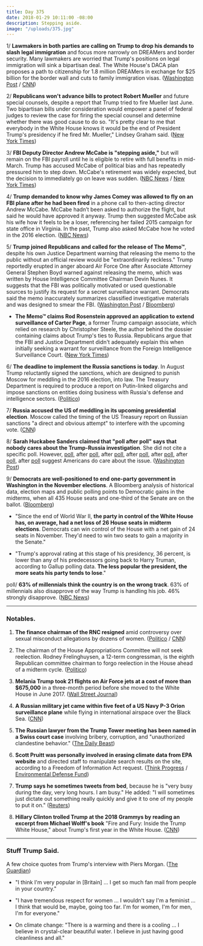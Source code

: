 ```yaml
---
title: Day 375
date: 2018-01-29 10:11:00 -08:00
description: Stepping aside.
image: "/uploads/375.jpg"
---
```


1/ **Lawmakers in both parties are calling on Trump to drop his demands to slash legal immigration** and focus more narrowly on DREAMers and border security. Many lawmakers are worried that Trump's positions on legal immigration will sink a bipartisan deal. The White House's DACA plan proposes a path to citizenship for 1.8 million DREAMers in exchange for $25 billion for the border wall and cuts to family immigration visas. ([Washington Post](https://www.washingtonpost.com/politics/lawmakers-call-on-trump-to-drop-bid-for-legal-immigration-cuts/2018/01/28/2ad231b8-0458-11e8-8777-2a059f168dd2_story.html?utm_term=.385ddf7d5997) / [CNN](https://www.cnn.com/2018/01/29/politics/daca-deal-reality/index.html))

2/ **Republicans won't advance bills to protect Robert Mueller** and future special counsels, despite a report that Trump tried to fire Mueller last June. Two bipartisan bills under consideration would empower a panel of federal judges to review the case for firing the special counsel and determine whether there was good cause to do so. "It's pretty clear to me that everybody in the White House knows it would be the end of President Trump's presidency if he fired Mr. Mueller," Lindsey Graham said. ([New York Times](https://www.nytimes.com/2018/01/28/us/politics/republicans-mueller-special-counsel-legislation.html))

3/ **FBI Deputy Director Andrew McCabe is "stepping aside,"** but will remain on the FBI payroll until he is eligible to retire with full benefits in mid-March. Trump has accused McCabe of political bias and has repeatedly pressured him to step down. McCabe's retirement was widely expected, but the decision to immediately go on leave was sudden. ([NBC News](https://www.nbcnews.com/politics/politics-news/fbi-deputy-director-andrew-mccabe-stepping-down-n842176) / [New York Times](https://www.nytimes.com/2018/01/29/us/politics/andrew-mccabe-fbi.html))

4/ **Trump demanded to know why James Comey was allowed to fly on an FBI plane after he had been fired** in a phone call to then-acting director Andrew McCabe. McCabe hadn’t been asked to authorize the flight, but said he would have approved it anyway. Trump then suggested McCabe ask his wife how it feels to be a loser, referencing her failed 2015 campaign for state office in Virginia. In the past, Trump also asked McCabe how he voted in the 2016 election. ([NBC News](https://www.nbcnews.com/politics/donald-trump/trump-s-gripes-against-mccabe-included-wife-s-politics-comey-n842161))

5/ **Trump joined Republicans and called for the release of The Memo™**, despite his own Justice Department warning that releasing the memo to the public without an official review would be "extraordinarily reckless." Trump reportedly erupted in anger aboard Air Force One after Associate Attorney General Stephen Boyd warned against releasing the memo, which was written by House Intelligence Committee Chairman Devin Nunes. It suggests that the FBI was politically motivated or used questionable sources to justify its request for a secret surveillance warrant. Democrats said the memo inaccurately summarizes classified investigative materials and was designed to smear the FBI. ([Washington Post](https://www.washingtonpost.com/politics/trump-sought-release-of-classified-russia-memo-putting-him-at-odds-with-justice-department/2018/01/27/a00f2a4c-02bb-11e8-9d31-d72cf78dbeee_story.html?utm_term=.4a48b5492a69) / [Bloomberg](https://www.bloomberg.com/news/articles/2018-01-29/on-flight-to-davos-trump-erupted-over-doj-role-in-russia-probe))

* **The Memo™ claims Rod Rosenstein approved an application to extend surveillance of Carter Page**, a former Trump campaign associate, which relied on research by Christopher Steele, the author behind the dossier containing claims about Trump's ties to Russia. Republicans argue that the FBI and Justice Department didn't adequately explain this when initially seeking a warrant for surveillance from the Foreign Intelligence Surveillance Court. ([New York Times](https://www.nytimes.com/2018/01/28/us/politics/rod-rosenstein-carter-page-secret-memo.html))

6/ **The deadline to implement the Russia sanctions is today**. In August Trump reluctantly signed the sanctions, which are designed to punish Moscow for meddling in the 2016 election, into law. The Treasury Department is required to produce a report on Putin-linked oligarchs and impose sanctions on entities doing business with Russia's defense and intelligence sectors. ([Politico](https://www.politico.com/story/2018/01/28/trump-russia-sanctions-deadline-373106))

7/ **Russia accused the US of meddling in its upcoming presidential election**. Moscow called the timing of the US Treasury report on Russian sanctions "a direct and obvious attempt" to interfere with the upcoming vote. ([CNN](https://www.cnn.com/2018/01/29/europe/russia-accuses-us-of-election-meddling-intl/index.html))

8/ **Sarah Huckabee Sanders claimed that "poll after poll" says that nobody cares about the Trump-Russia investigation**. She did not cite a specific poll. However, [poll](https://whatthefuckjusthappenedtoday.com/2017/04/26/Day-97/#poll-56-think-russia-tried-to-influe), after [poll](https://whatthefuckjusthappenedtoday.com/2017/10/31/day-285/#poll-49-of-voters-support-impeaching), after [poll](https://whatthefuckjusthappenedtoday.com/2017/03/06/Day-46/#poll-most-back-special-prosecutor-fo), after [poll](https://whatthefuckjusthappenedtoday.com/2017/12/22/day-337/#poll-28-of-americans-have-a-positive), after [poll](https://whatthefuckjusthappenedtoday.com/2017/11/02/day-287/#poll-49-of-americans-think-trump-lik), after [poll](https://whatthefuckjusthappenedtoday.com/2017/05/11/Day-112/#poll-54-think-trumps-abrupt-dismissa), after [poll](https://whatthefuckjusthappenedtoday.com/2017/06/07/Day-139/#poll-61-say-trump-fired-comey-to-pro) suggest Americans do care about the issue. ([Washington Post](https://www.washingtonpost.com/news/the-fix/wp/2018/01/29/polls-show-no-one-cares-about-the-russia-investigation-white-house-press-secretary-said-thats-not-true/))

9/ **Democrats are well-positioned to end one-party government in Washington in the November elections**. A Bloomberg analysis of historical data, election maps and public polling points to Democratic gains in the midterms, when all 435 House seats and one-third of the Senate are on the ballot. ([Bloomberg](https://www.bloomberg.com/graphics/2018-midterm-elections-preview/))

* "Since the end of World War II, **the party in control of the White House has, on average, had a net loss of 26 House seats in midterm elections**. Democrats can win control of the House with a net gain of 24 seats in November. They'd need to win two seats to gain a majority in the Senate."

* "Trump's approval rating at this stage of his presidency, 36 percent, is lower than any of his predecessors going back to Harry Truman, according to Gallup polling data. **The less popular the president, the more seats his party tends to lose**."

poll/ **63% of millennials think the country is on the wrong track**. 63% of millennials also disapprove of the way Trump is handling his job. 46% strongly disapprove. ([NBC News](https://www.nbcnews.com/politics/politics-news/poll-millennials-say-country-wrong-track-they-re-not-n841526))

---

### Notables.

1. **The finance chairman of the RNC resigned** amid controversy over sexual misconduct allegations by dozens of women. ([Politico](https://www.politico.com/story/2018/01/27/steve-wynn-resign-rnc-finance-chair-sexual-misconduct-accusations-373768) / [CNN](https://www.cnn.com/2018/01/27/politics/wynn-rnc-finance-chair-resigns/index.html))

2. The chairman of the House Appropriations Committee will not seek reelection. Rodney Frelinghuysen, a 12-term congressman, is the eighth Republican committee chairman to forgo reelection in the House ahead of a midterm cycle. ([Politico](https://www.politico.com/story/2018/01/29/frelinghuysen-wont-seek-reelection-374133))

3. **Melania Trump took 21 flights on Air Force jets at a cost of more than $675,000** in a three-month period before she moved to the White House in June 2017. ([Wall Street Journal](https://www.wsj.com/articles/melania-trumps-military-flights-before-her-move-to-washington-cost-more-than-675-000-1517221801))

4. **A Russian military jet came within five feet of a US Navy P-3 Orion surveillance plane** while flying in international airspace over the Black Sea. ([CNN](https://www.cnn.com/2018/01/29/politics/russia-jet-us-navy-black-sea/index.html))

5. **The Russian lawyer from the Trump Tower meeting has been named in a Swiss court case** involving bribery, corruption, and "unauthorized clandestine behavior." ([The Daily Beast](https://www.thedailybeast.com/trump-tower-russian-lawyer-natalia-veselnitskaya-exposed-in-swiss-corruption-case))

6. **Scott Pruitt was personally involved in erasing climate data from EPA website** and directed staff to manipulate search results on the site, according to a Freedom of Information Act request. ([Think Progress](https://thinkprogress.org/scott-pruitt-epa-webiste-0b4f50ef76c4/) / [Environmental Defense Fund](https://www.edf.org/media/newly-released-records-refer-pruitts-personal-involvement-removal-climate-information-epa))

7. **Trump says he sometimes tweets from bed**, because he is "very busy during the day, very long hours. I am busy." He added: "I will sometimes just dictate out something really quickly and give it to one of my people to put it on." ([Reuters](https://www.reuters.com/article/us-usa-trump-tweets/i-tweet-from-bed-sometimes-trump-says-idUSKBN1FH0YH))

8. **Hillary Clinton trolled Trump at the 2018 Grammys by reading an excerpt from Michael Wolff's book** "Fire and Fury: Inside the Trump White House," about Trump's first year in the White House. ([CNN](https://www.cnn.com/2018/01/28/entertainment/hillary-clinton-grammys-2018/index.html))

---

### Stuff Trump Said.

A few choice quotes from Trump's interview with Piers Morgan. ([The Guardian](https://www.theguardian.com/us-news/2018/jan/29/donald-trump-interview-piers-morgan-im-very-popular-in-britain-get-a-lot-of-fan-mail))

* "I think I'm very popular in \[Britain\] ... I get so much fan mail from people in your country."

* "I have tremendous respect for women ... I wouldn't say I'm a feminist ... I think that would be, maybe, going too far. I'm for women, I'm for men, I'm for everyone."

* On climate change: "There is a warming and there is a cooling ... I believe in crystal-clear beautiful water. I believe in just having good cleanliness and all."